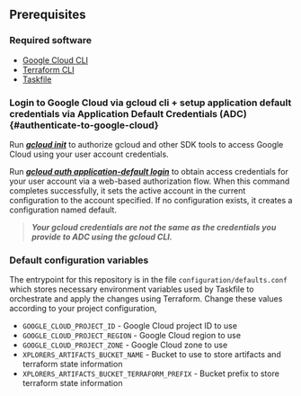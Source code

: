 ## Prerequisites

### Required software
* [Google Cloud CLI](https://cloud.google.com/sdk/docs/install)
* [Terraform CLI](https://developer.hashicorp.com/terraform/cli)
* [Taskfile](https://taskfile.dev/installation)

### Login to Google Cloud via gcloud cli + setup application default credentials via Application Default Credentials (ADC) {#authenticate-to-google-cloud}

Run [***gcloud init***](https://cloud.google.com/sdk/gcloud/reference/init) to authorize gcloud and other SDK tools to access Google Cloud using your user account credentials.

Run [***gcloud auth application-default login***](https://cloud.google.com/sdk/gcloud/reference/auth/login) to obtain access credentials for your user account via a web-based authorization flow. When this command completes successfully, it sets the active account in the current configuration to the account specified. If no configuration exists, it creates a configuration named default.

> ***Your gcloud credentials are not the same as the credentials you provide to ADC using the gcloud CLI.***

### Default configuration variables

The entrypoint for this repository is in the file `configuration/defaults.conf` which stores necessary environment variables used by Taskfile to orchestrate and apply the changes using Terraform. Change these values according to your project configuration,

* `GOOGLE_CLOUD_PROJECT_ID` - Google Cloud project ID to use
* `GOOGLE_CLOUD_PROJECT_REGION` - Google Cloud region to use
* `GOOGLE_CLOUD_PROJECT_ZONE` - Google Cloud zone to use
* `XPLORERS_ARTIFACTS_BUCKET_NAME` - Bucket to use to store artifacts and terraform state information
* `XPLORERS_ARTIFACTS_BUCKET_TERRAFORM_PREFIX` - Bucket prefix to store terraform state information
